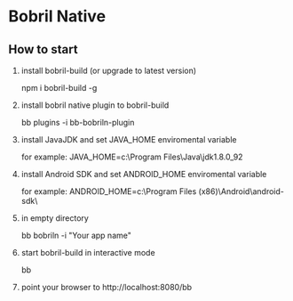 Bobril Native
===

How to start
--

1. install bobril-build (or upgrade to latest version)

    npm i bobril-build -g

2. install bobril native plugin to bobril-build

    bb plugins -i bb-bobriln-plugin

3. install JavaJDK and set JAVA_HOME enviromental variable

    for example: JAVA_HOME=c:\Program Files\Java\jdk1.8.0_92

4. install Android SDK and set ANDROID_HOME enviromental variable

    for example: ANDROID_HOME=c:\Program Files (x86)\Android\android-sdk\

3. in empty directory

    bb bobriln -i "Your app name"

4. start bobril-build in interactive mode

    bb

5. point your browser to http://localhost:8080/bb
